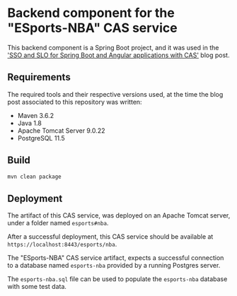 # Backend component for the "ESports-NBA" CAS service

This backend component is a Spring Boot project, and it was used in the ['SSO and SLO for Spring Boot and Angular applications with CAS'](https://debbabi-nader.github.io/cas-spring-angular/index.html) blog post.

## Requirements

The required tools and their respective versions used, at the time the blog post associated to this repository was written:

* Maven 3.6.2
* Java 1.8
* Apache Tomcat Server 9.0.22
* PostgreSQL 11.5

## Build

```bash
mvn clean package
```

## Deployment

The artifact of this CAS service, was deployed on an Apache Tomcat server, under a folder named `esports#nba`.

After a successful deployment, this CAS service should be available at `https://localhost:8443/esports/nba`.

The "ESports-NBA" CAS service artifact, expects a successful connection to a database named `esports-nba` provided by a running Postgres server.

The `esports-nba.sql` file can be used to populate the `esports-nba` database with some test data.
